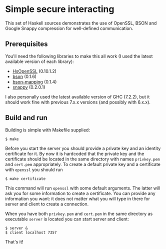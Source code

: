Simple secure interacting
========================

This set of Haskell sources demonstrates the use of OpenSSL, BSON
and Google Snappy compression for well-defined communication.

Prerequisites
-------------

You'll need the following libraries to make this all work (I used the
latest available version of each library):

* [HsOpenSSL](http://hackage.haskell.org/package/HsOpenSSL) (0.10.1.2)
* [bson](http://hackage.haskell.org/package/bson) (0.1.6)
* [bson-mapping](http://hackage.haskell.org/package/bson-mapping) (0.1.4)
* [snappy](http://hackage.haskell.org/snappy) (0.2.0.1)

I also personally used the latest available version of GHC (7.2.2), but
it should work fine with previous 7.x.x versions (and possibly with 6.x.x).

Build and run
-------------

Building is simple with Makefile supplied:

    $ make

Before you start the server you should provide a private key
and an identity certificate for it. By now it is hardcoded that
the private key and the certificate should be located in the same
directory with names `privkey.pem` and `cert.pem` appropriately.
To create a default private key and a certificate with `openssl`
you should run

    $ make certificate

This command will run `openssl` with some default arguments.
The latter will ask you for some information to create a certificate.
You can provide any information you want: it does not matter what you
will type in there for server and client to create a connection.

When you have both `privkey.pem` and `cert.pem` in
the same directory as executable `server` is located you can
start server and client:

    $ server &
    $ client localhost 7357

That's it!

